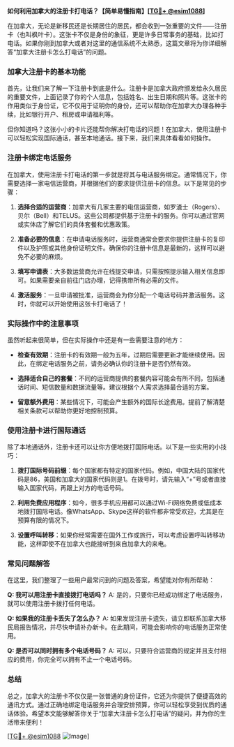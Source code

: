 **如何利用加拿大的注册卡打电话？【简单易懂指南】[[TG💪+ @esim1088](https://t.me/s/esim1088)]**

在加拿大，无论是新移民还是长期居住的居民，都会收到一张重要的文件——注册卡（也叫枫叶卡）。这张卡不仅是身份的象征，更是许多日常事务的基础，比如打电话。如果你刚到加拿大或者对这里的通信系统不太熟悉，这篇文章将为你详细解答“加拿大注册卡怎么打电话”的问题。

### 加拿大注册卡的基本功能

首先，让我们来了解一下注册卡到底是什么。注册卡是加拿大政府颁发给永久居民的重要文件，上面记录了你的个人信息，包括姓名、出生日期和照片等。这张卡的作用类似于身份证，它不仅用于证明你的身份，还可以帮助你在加拿大办理各种手续，比如银行开户、租房或申请福利等。

但你知道吗？这张小小的卡片还能帮你解决打电话的问题！在加拿大，使用注册卡可以轻松实现国际通话，甚至本地通话。接下来，我们来具体看看如何操作。

### 注册卡绑定电话服务

在加拿大，使用注册卡打电话的第一步就是将其与电话服务绑定。通常情况下，你需要选择一家电信运营商，并根据他们的要求提供注册卡的信息。以下是常见的步骤：

1. **选择合适的运营商**：加拿大有几家主要的电信运营商，如罗渣士（Rogers）、贝尔（Bell）和TELUS。这些公司都提供基于注册卡的服务。你可以通过官网或实体店了解它们的具体套餐和优惠政策。
   
2. **准备必要的信息**：在申请电话服务时，运营商通常会要求你提供注册卡的复印件以及护照或其他身份证明文件。确保你的注册卡信息是最新的，这样可以避免不必要的麻烦。

3. **填写申请表**：大多数运营商允许在线提交申请，只需按照提示输入相关信息即可。如果需要亲自前往门店办理，记得携带所有必需的文件。

4. **激活服务**：一旦申请被批准，运营商会为你分配一个电话号码并激活服务。这时，你就可以开始使用这张卡打电话了！

### 实际操作中的注意事项

虽然听起来很简单，但在实际操作中还是有一些需要注意的地方：

- **检查有效期**：注册卡的有效期一般为五年，过期后需要更新才能继续使用。因此，在绑定电话服务之前，请务必确认你的注册卡是否仍然有效。
  
- **选择适合自己的套餐**：不同的运营商提供的套餐内容可能会有所不同，包括通话时间、短信数量和数据流量等。建议根据个人需求选择最合适的方案。

- **留意额外费用**：某些情况下，可能会产生额外的国际长途费用。提前了解清楚相关条款可以帮助你更好地控制预算。

### 使用注册卡进行国际通话

除了本地通话外，注册卡还可以让你方便地拨打国际电话。以下是一些实用的小技巧：

1. **拨打国际号码前缀**：每个国家都有特定的国家代码。例如，中国大陆的国家代码是86，美国和加拿大的国家代码则是1。在拨号时，请先输入“+”号或者直接输入国家代码，再跟上对方的电话号码。

2. **利用免费应用程序**：如今，很多手机应用都可以通过Wi-Fi网络免费或低成本地拨打国际电话。像WhatsApp、Skype这样的软件都非常受欢迎，尤其是在预算有限的情况下。

3. **设置呼叫转移**：如果你经常需要在国外工作或旅行，可以考虑设置呼叫转移功能，这样即使不在加拿大也能接听到来自加拿大的来电。

### 常见问题解答

在这里，我们整理了一些用户最常问到的问题及答案，希望能对你有所帮助：

**Q: 我可以用注册卡直接拨打电话吗？**
A: 是的，只要你已经成功绑定了电话服务，就可以使用注册卡拨打任何电话。

**Q: 如果我的注册卡丢失了怎么办？**
A: 如果发现注册卡遗失，请立即联系加拿大移民局报告情况，并尽快申请补办新卡。在此期间，可能会影响你的电话服务正常使用。

**Q: 是否可以同时拥有多个电话号码？**
A: 可以，只要符合运营商的规定并且支付相应的费用，你完全可以拥有不止一个电话号码。

### 总结

总之，加拿大的注册卡不仅仅是一张普通的身份证件，它还为你提供了便捷高效的通讯方式。通过正确地绑定电话服务并合理安排预算，你可以轻松享受到优质的通话体验。希望本文能够解答你关于“加拿大注册卡怎么打电话”的疑问，并为你的生活带来便利！

[[TG💪+ @esim1088](https://t.me/s/esim1088) ![Image](https://i.postimg.cc/4NQfJmqS/Snipaste-2025-05-13-00-14-12.png)]